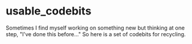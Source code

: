 usable_codebits
===============

Sometimes I find myself working on something new but thinking at one step, "I've done this before..." 
So here is a set of codebits for recycling.
